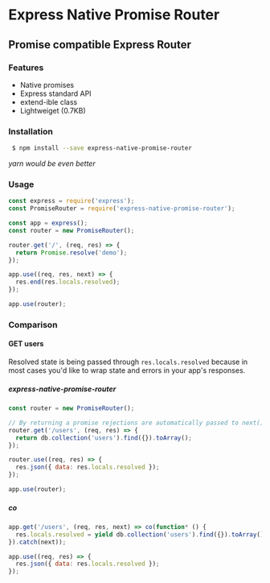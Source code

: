 # Express Native Promise Router
## Promise compatible Express Router

### Features
 - Native promises
 - Express standard API
 - extend-ible class
 - Lightweiget (0.7KB)

### Installation

```Bash
 $ npm install --save express-native-promise-router
```
*yarn would be even better*

### Usage

```JavaScript
const express = require('express');
const PromiseRouter = require('express-native-promise-router');

const app = express();
const router = new PromiseRouter();

router.get('/', (req, res) => {
  return Promise.resolve('demo');
});

app.use((req, res, next) => {
  res.end(res.locals.resolved);
});

app.use(router);
```

### Comparison

#### GET users

Resolved state is being passed through `res.locals.resolved` because in most cases you'd like to wrap state and errors in your app's responses.

##### express-native-promise-router
```JavaScript
const router = new PromiseRouter();

// By returning a promise rejections are automatically passed to next().
router.get('/users', (req, res) => {
  return db.collection('users').find({}).toArray();
});

router.use((req, res) => {
  res.json({ data: res.locals.resolved });
});

app.use(router);
```
##### co
```JavaScript
app.get('/users', (req, res, next) => co(function* () {
  res.locals.resolved = yield db.collection('users').find({}).toArray();
}).catch(next));

app.use((req, res) => {
  res.json({ data: res.locals.resolved });
});
```
